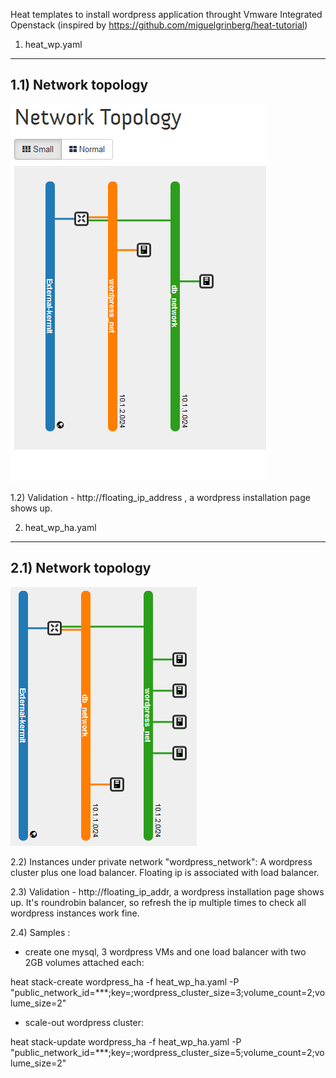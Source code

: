 Heat templates to install wordpress application throught Vmware Integrated Openstack (inspired by https://github.com/miguelgrinberg/heat-tutorial)

1) heat_wp.yaml
------------------------------------------------------

1.1) Network topology
------------------------------------------------------
![heat_wp](https://raw.githubusercontent.com/zhangc119/vio-utils/master/heat/doc-images/heat_wp.tiff)

1.2) Validation - http://floating_ip_address , a wordpress installation page shows up.

2) heat_wp_ha.yaml
------------------------------------------------------

2.1) Network topology
------------------------------------------------------
![heat_wp_ha](https://raw.githubusercontent.com/zhangc119/vio-utils/master/heat/doc-images/heat_wp_ha.tiff)

2.2) Instances under private network "wordpress_network":
A wordpress cluster plus one load balancer. Floating ip is associated with load balancer.

2.3) Validation - http://floating_ip_addr, a wordpress installation page shows up. It's roundrobin balancer, so refresh the ip multiple times to check all wordpress instances work fine. 

2.4) Samples :

- create one mysql, 3 wordpress VMs and one load balancer with two 2GB volumes attached each:

heat stack-create wordpress_ha -f heat_wp_ha.yaml -P "public_network_id=***;key=;wordpress_cluster_size=3;volume_count=2;volume_size=2"

- scale-out wordpress cluster:

heat stack-update wordpress_ha -f heat_wp_ha.yaml -P "public_network_id=***;key=;wordpress_cluster_size=5;volume_count=2;volume_size=2"

